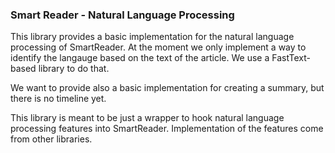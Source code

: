 ### Smart Reader - Natural Language Processing

This library provides a basic implementation for the natural language processing of SmartReader. At the moment we only implement a way to identify the langauge based on the text of the article. We use a FastText-based library to do that.

We want to provide also a basic implementation for creating a summary, but there is no timeline yet.

 This library is meant to be just a wrapper to hook natural language processing features into SmartReader. Implementation of the features come from other libraries.
